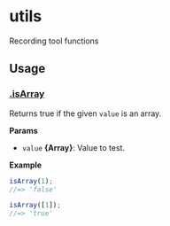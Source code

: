 # utils
Recording tool functions

## Usage

### [.isArray](lib/array/isArray#L19)
Returns true if the given `value` is an array.

**Params**

* `value` **{Array}**: Value to test.

**Example**

```js
isArray(1);
//=> 'false'

isArray([1]);
//=> 'true'
```

